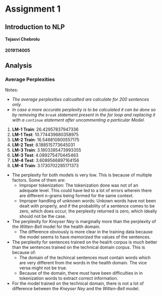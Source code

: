 # Assignment 1

## Introduction to NLP

#### Tejasvi Chebrolu
#### 2019114005

## Analysis

### Average Perplexities

Notes: 
- *The average perplexities calcualted are calculate for 200 sentences only.*
- *In case a more accurate perplexity is to be calculated it can be done so by removing the `break` statement present in the for loop and replacing it with a `continue` statement after uncommenting a particular Model.*

1. __LM-1 Train__: 26.42957837947336
2. __LM-1 Test__: 10.774439680358975
3. __LM-2 Train__: 16.546810800557175
4. __LM-2 Test__: 8.188515773645031
5. __LM-3 Train__: 3.1803385473993355
6. __LM-3 Test__: 4.089275470445463
7. __LM-4 Test__: 3.6089566897164156
8. __LM-4 Train__: 3.1730702285171373


- The perplexity for both models is very low. This is because of multiple factors. Some of them are:
    - Improper tokenization: The tokenization done was not of an adequate level. This could have led to a lot of errors wherein there are different n-grams being formed for the same context.
    - Improper handling of unknown words: Unkown words have not been dealt with properly, and if the probability of a sentence comes to be zero, which does occur, the perplexity returned is zero, which ideally should not be the case.
- The perplexity for _Kneyser Ney_ is marginally more than the perplexity of the _Witten-Bell_ model for the health domain.
    - The difference obviously is more clear in the training data because the model seems to have _memorized_ the values of the sentences.
- The perplexity for sentences trained on the healrh corpus is much better than the sentences trained on the technical domain corpus. This is because of:
    - The domain of the techincal sentences must contain words which are very different from the words in the health domain. The vice versa might not be true.
    - Because of the domain, there must have been difficulties in in tokenization words to extract correct information.
- For the model trained on the technical domain, there is not a lot of difference between the _Kneyser Ney_ and the _Witten-Bell_ model.
